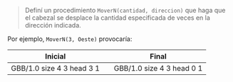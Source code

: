 > Definí un procedimiento `MoverN(cantidad, direccion)` que haga que el cabezal se desplace la cantidad especificada de veces en la dirección indicada.

Por ejemplo, `MoverN(3, Oeste)` provocaría:

<table class= "table table-borderless" style="width:100%">
  <thead>
  <tr>
    <th style="text-align: center">Inicial</th>
    <th style="text-align: center"></th> 
    <th style="text-align: center">Final</th>
  </tr>
  </thead>
  <tbody>
  <tr>
    <td style="text-align: center">  
      <gs-board>
        GBB/1.0
        size 4 3
        head 3 1
      </gs-board>
    </td>
    <td style="text-align: center"><i class="fa fa-arrow-right"></i></td> 
    <td style="text-align: center">
      <gs-board>
        GBB/1.0
        size 4 3
        head 0 1
      </gs-board>
    </td>
  </tr>
  <tbody>
</table>